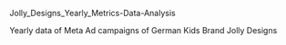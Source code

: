 Jolly_Designs_Yearly_Metrics-Data-Analysis

Yearly data of Meta Ad campaigns of German Kids Brand Jolly Designs
